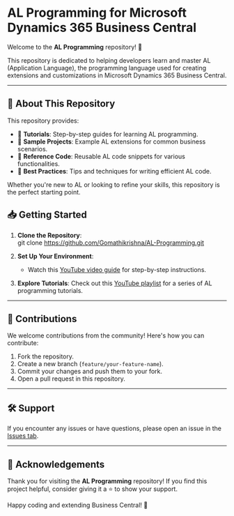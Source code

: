 # AL Programming for Microsoft Dynamics 365 Business Central  

Welcome to the **AL Programming** repository! 🎉  

This repository is dedicated to helping developers learn and master AL (Application Language), the programming language used for creating extensions and customizations in Microsoft Dynamics 365 Business Central.

---

## 🚀 About This Repository  

This repository provides:  
- 📘 **Tutorials**: Step-by-step guides for learning AL programming.  
- 🧩 **Sample Projects**: Example AL extensions for common business scenarios.  
- 📂 **Reference Code**: Reusable AL code snippets for various functionalities.  
- 🔧 **Best Practices**: Tips and techniques for writing efficient AL code.  

Whether you're new to AL or looking to refine your skills, this repository is the perfect starting point.


## 📥 Getting Started  

1. **Clone the Repository**:  
   git clone https://github.com/Gomathikrishna/AL-Programming.git
   

2. **Set Up Your Environment**:  
   - Watch this [YouTube video guide](https://www.youtube.com/watch?v=SFBgjkbywBM&list=PL9FfW__Sm3pLgZkPec1oZs_EdjEt88fjn&index=3&t=42s&pp=iAQB) for step-by-step instructions.  

3. **Explore Tutorials**: Check out this [YouTube playlist](https://www.youtube.com/playlist?list=PL9FfW__Sm3pLIBzfRpeoG7TpVeO22YUq4) for a series of AL programming tutorials.  

---

## 🌟 Contributions  

We welcome contributions from the community! Here's how you can contribute:  

1. Fork the repository.  
2. Create a new branch (`feature/your-feature-name`).  
3. Commit your changes and push them to your fork.  
4. Open a pull request in this repository.  

---

## 🛠️ Support  

If you encounter any issues or have questions, please open an issue in the [Issues tab](https://github.com/Gomathikrishna/AL-Programming/issues).  

---


## 👏 Acknowledgements  

Thank you for visiting the **AL Programming** repository! If you find this project helpful, consider giving it a ⭐ to show your support.  

Happy coding and extending Business Central! 🚀  


